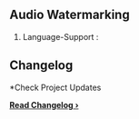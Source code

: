 

## Audio Watermarking





1. Language-Support :

## Changelog

*Check Project Updates 

**[Read Changelog ›][6]**











 [6]: https://mohamedsherifhashem.github.io/DSP-Audio-WaterMarking/changelog/

